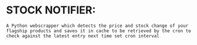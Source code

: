 # STOCK NOTIFIER:
`A Python webscrapper which detects the price and stock change of your flagship products and saves it in cache to be retrieved by the cron to check against the latest entry next time set cron interval`